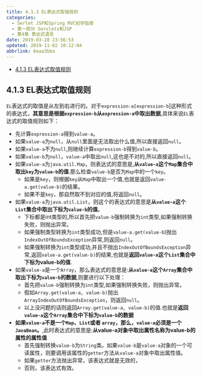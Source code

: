```yaml
---
title: 4.1.3 EL表达式取值规则
categories: 
  - Serlet JSP和Spring MVC初学指南
  - 第一部分 Servlets和JSP
  - 第4章 表达式语言
date: 2019-03-28 23:56:53
updated: 2019-11-02 10:12:04
abbrlink: 6eaa3bba
---
```

<div id='my_toc'>

- [4.1.3 EL表达式取值规则](/JavaReadingNotes/6eaa3bba/#4-1-3-EL表达式取值规则)

</div>
<!--more-->
<script>if (navigator.platform.toLowerCase() == 'win32'){document.getElementById('my_toc').style.display = 'none';}</script>

<!--end-->
## 4.1.3 EL表达式取值规则 ##
`EL`表达式的取值是从左到右进行的。对于`expression-a[expression-b`]这种形式的表达式，**其意思是根据`expression-b`从`expression-a`中取出数据**,具体来说`EL`表达式的取值规则如下：
- 先计算`expression-a`得到`value-a`。
- 如果`value-a`为`null`，从`null`里面是无法取出什么值,所以直接返回`null`。
- 如果`value-a`不为`null`,则继续计算`expression-b`得到`value-b`。
- 如果`value-b`为`null`，`value-a`中取出`null`,这也是不对的,所以直接返回`null`。
- 如果`value-a`为`java.util.Map`，则表达式的意思是,**从`value-a`这个`Map`集合中取出`key`为`value-b`的值**.那么检查`value-b`是否为`Map`中的一个`key`。
    - 如果是`key`，则根据`key`从`Map`中取出一个值,也就是返回`value-a.get(value-b)`的结果。
    - 如果不是`key`，那自然取不到对应的值,将返回`null`。
- 如果`value-a`为`java.util.List`，则这个的表达式的意思是**从`value-a`这个`List`集合中取出下标为`value-b`的值**。
    - 下标都是int类型的,所以首先把`value-b`强制转换为`int`类型,如果强制转换失败，则抛出异常。
    - 如果强制类型转换为`int`类型成功,但是`value-a.get(value-b`)抛出`IndexOutOfBoundsException`异常,则返回`null`。
    - 如果强制转换为`int`类型成功,并且不抛出`IndexOutOfBoundsException`异常,返回`value-a.get(value-b)`的结果,也就是**返回`value-a`这个`List`集合中下标为value-b的值**.
- 如果`value-a`是一个`Array`，那么表达式的意思是:**从`value-a`这个`Array`集合中取出下标为`value-b`的数据**,则要进行以下处理：
    - 首先把`value-b`强制转换为`int`类型,如果强制转换失败，则抛出异常。
    - 假如`Array.get(value-a, value-b)`抛出`ArrayIndexOutOfBoundsException`，则返回`null`。
    - 以上没问题的话则返回`Array.get(value-a, value-b)`的值.也就是**返回`value-a`这个`Array`集合中下标为`value-b`的数据**
- **如果`value-a`不是一个`Map`、`List`或者 `array`，那么，`value-a`必须是一个`JavaBean`。**,此时表达式的意思是:**从value-a对象中取出属性名称为value-b的属性的属性值**
    - 首先强制转换`value-b`为`String`类。如果`value-b`是`value-a`对象的一个可读属性，则要调用该属性的`getter`方法从`value-a`对象中取出属性值。
    - 如果`getter`方法抛出异常，该表达式就是无效的，
    - 否则，该表达式有效。

